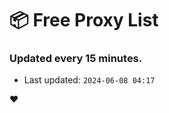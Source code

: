 # :package: Free Proxy List
### Updated every 15 minutes.

- Last updated: `2024-06-08 04:17`

:heart:

